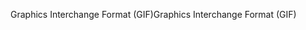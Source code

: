 <span data-ttu-id="2b310-101">Graphics Interchange Format (GIF)</span><span class="sxs-lookup"><span data-stu-id="2b310-101">Graphics Interchange Format (GIF)</span></span>